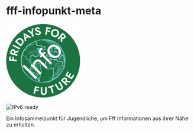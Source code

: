# fff-infopunkt-meta
<img src="logo.png" width="200">

![IPv6 ready](https://img.shields.io/badge/IPv6-ready-brightgreen?style=flat-square)

Ein Infosammelpunkt für Jugendliche, um Fff Informationen aus ihrer Nähe zu erhalten.
